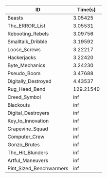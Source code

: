 |ID|Time(s)|
|-|-|
|Beasts|3.05425|
|The_ERROR_List|3.05531|
|Rebooting_Rebels|3.09756|
|Smalltalk_Dribble|3.19592|
|Loose_Screws|3.22217|
|Hackerjacks|3.22420|
|Byte_Mechanics|3.24230|
|Pseudo_Boom|3.47688|
|Digitally_Destroyed|4.43537|
|Rug_Heed_Bend|129.21540|
|Creed_Symbol|inf|
|Blackouts|inf|
|Digital_Destroyers|inf|
|Key_to_Innovation|inf|
|Grapevine_Squad|inf|
|Computer_Crew|inf|
|Gonzo_Brutes|inf|
|The_Hit_Blunders|inf|
|Artful_Maneuvers|inf|
|Pint_Sized_Benchwarmers|inf|
